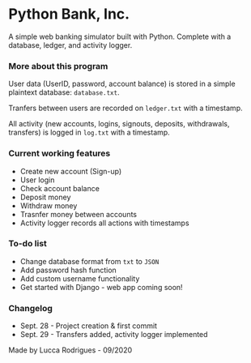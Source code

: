 # Python Bank, Inc.
A simple web banking simulator built with Python. Complete with a database, ledger, and activity logger.

### More about this program
User data (UserID, password, account balance) is stored in a simple plaintext database: `database.txt`.

Tranfers between users are recorded on `ledger.txt` with a timestamp.

All activity (new accounts, logins, signouts, deposits, withdrawals, transfers) is logged in `log.txt` with a timestamp.

### Current working features
* Create new account (Sign-up)
* User login
* Check account balance
* Deposit money
* Withdraw money
* Trasnfer money between accounts
* Activity logger records all actions with timestamps

### To-do list
* Change database format from `txt` to `JSON`
* Add password hash function
* Add custom username functionality
* Get started with Django - web app coming soon!

### Changelog
* Sept. 28 - Project creation & first commit 
* Sept. 29 - Transfers added, activity logger implemented

Made by Lucca Rodrigues - 09/2020
